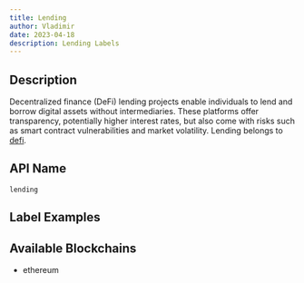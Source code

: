 ```yaml
---
title: Lending
author: Vladimir
date: 2023-04-18
description: Lending Labels
---
```


## Description

Decentralized finance (DeFi) lending projects enable individuals to lend and borrow digital assets without intermediaries. 
These platforms offer transparency, potentially higher interest rates, but also come with risks such as smart contract vulnerabilities and market volatility. 
Lending belongs to [defi](/labels/defi).

## API Name

`lending`

## Label Examples


## Available Blockchains

* ethereum